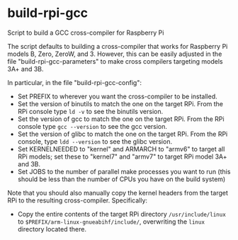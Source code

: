 # build-rpi-gcc
Script to build a GCC cross-compiler for Raspberry Pi

The script defaults to building a cross-compiler that works for Raspberry Pi models B, Zero, ZeroW, and 3.  However,
this can be easily adjusted in the file "build-rpi-gcc-parameters" to make cross compilers targeting models 3A+ and 3B.

In particular, in the file "build-rpi-gcc-config":
* Set PREFIX to wherever you want the cross-compiler to be installed.
* Set the version of binutils to match the one on the target RPi.  From the RPi console type `ld -v` to see the binutils version.
* Set the version of gcc to match the one on the target RPi.  From the RPi console type `gcc --version` to see the gcc version.
* Set the version of glibc to match the one on the target RPi.  From the RPi console, type `ldd --version` to see the glibc version.
* Set KERNELNEEDED to "kernel" and ARMARCH to "armv6" to target all RPi models; set these to "kernel7" and "armv7" to target RPi model 3A+ and 3B.
* Set JOBS to the number of parallel make processes you want to run (this should be less than the number of CPUs you have on the build system)

Note that you should also manually copy the kernel headers from the target RPi to the resulting cross-compiler. Specifically:
* Copy the entire contents of the target RPi directory `/usr/include/linux` to `$PREFIX/arm-linux-gnueabihf/include/`, overwriting the `linux` directory located there.
